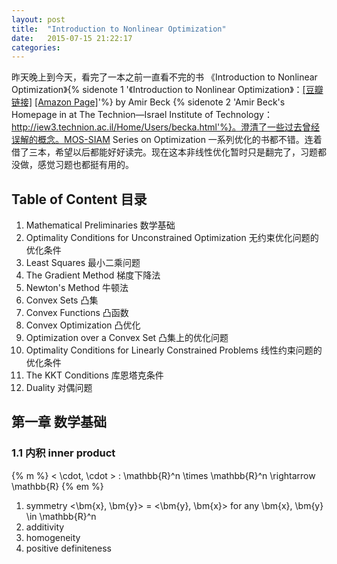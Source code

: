 ```yaml
---
layout: post
title:  "Introduction to Nonlinear Optimization"
date:   2015-07-15 21:22:17
categories:
---
```


昨天晚上到今天，看完了一本之前一直看不完的书 《Introduction to Nonlinear Optimization》{% sidenote 1 '《Introduction to Nonlinear Optimization》：[[豆瓣链接]](http://book.douban.com/subject/26551626/) [[Amazon Page]](http://www.amazon.com/Introduction-Nonlinear-Optimization-Algorithms-Applications/dp/1611973643/)'%} by Amir Beck {% sidenote 2 'Amir Beck's Homepage in at The Technion—Israel Institute of Technology： http://iew3.technion.ac.il/Home/Users/becka.html'%}。澄清了一些过去曾经误解的概念。MOS-SIAM Series on Optimization 一系列优化的书都不错。连着借了三本，希望以后都能好好读完。现在这本非线性优化暂时只是翻完了，习题都没做，感觉习题也都挺有用的。

<!--more-->

## Table of Content 目录

1. Mathematical Preliminaries 数学基础
2. Optimality Conditions for Unconstrained Optimization 无约束优化问题的优化条件
3. Least Squares 最小二乘问题
4. The Gradient Method 梯度下降法
5. Newton's Method 牛顿法
6. Convex Sets 凸集
7. Convex Functions 凸函数
8. Convex Optimization 凸优化
9. Optimization over a Convex Set 凸集上的优化问题
10. Optimality Conditions for Linearly Constrained Problems 线性约束问题的优化条件
11. The KKT Conditions 库恩塔克条件
12. Duality 对偶问题

## 第一章 数学基础

### 1.1 内积 inner product

{% m %}
< \cdot, \cdot > : \mathbb{R}^n \times \mathbb{R}^n \rightarrow \mathbb{R}
{% em %}

1. symmetry <\bm{x}, \bm{y}> = <\bm{y}, \bm{x}> for any \bm{x}, \bm{y} \in \mathbb{R}^n
2. additivity
3. homogeneity
4. positive definiteness
